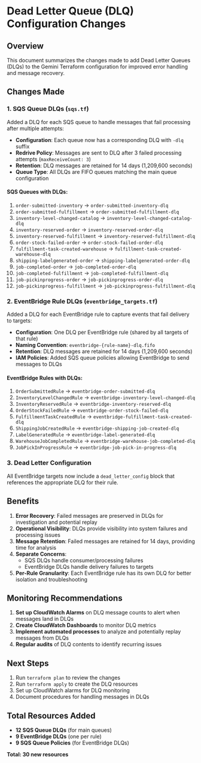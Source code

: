 # Dead Letter Queue (DLQ) Configuration Changes

## Overview
This document summarizes the changes made to add Dead Letter Queues (DLQs) to the Gemini Terraform configuration for improved error handling and message recovery.

## Changes Made

### 1. SQS Queue DLQs (`sqs.tf`)
Added a DLQ for each SQS queue to handle messages that fail processing after multiple attempts:

- **Configuration**: Each queue now has a corresponding DLQ with `-dlq` suffix
- **Redrive Policy**: Messages are sent to DLQ after 3 failed processing attempts (`maxReceiveCount: 3`)
- **Retention**: DLQ messages are retained for 14 days (1,209,600 seconds)
- **Queue Type**: All DLQs are FIFO queues matching the main queue configuration

#### SQS Queues with DLQs:
1. `order-submitted-inventory` → `order-submitted-inventory-dlq`
2. `order-submitted-fulfillment` → `order-submitted-fulfillment-dlq`
3. `inventory-level-changed-catalog` → `inventory-level-changed-catalog-dlq`
4. `inventory-reserved-order` → `inventory-reserved-order-dlq`
5. `inventory-reserved-fulfillment` → `inventory-reserved-fulfillment-dlq`
6. `order-stock-failed-order` → `order-stock-failed-order-dlq`
7. `fulfillment-task-created-warehouse` → `fulfillment-task-created-warehouse-dlq`
8. `shipping-labelgenerated-order` → `shipping-labelgenerated-order-dlq`
9. `job-completed-order` → `job-completed-order-dlq`
10. `job-completed-fulfillment` → `job-completed-fulfillment-dlq`
11. `job-pickinprogress-order` → `job-pickinprogress-order-dlq`
12. `job-pickinprogress-fulfillment` → `job-pickinprogress-fulfillment-dlq`

### 2. EventBridge Rule DLQs (`eventbridge_targets.tf`)
Added a DLQ for each EventBridge rule to capture events that fail delivery to targets:

- **Configuration**: One DLQ per EventBridge rule (shared by all targets of that rule)
- **Naming Convention**: `eventbridge-{rule-name}-dlq.fifo`
- **Retention**: DLQ messages are retained for 14 days (1,209,600 seconds)
- **IAM Policies**: Added SQS queue policies allowing EventBridge to send messages to DLQs

#### EventBridge Rules with DLQs:
1. `OrderSubmittedRule` → `eventbridge-order-submitted-dlq`
2. `InventoryLevelChangedRule` → `eventbridge-inventory-level-changed-dlq`
3. `InventoryReservedRule` → `eventbridge-inventory-reserved-dlq`
4. `OrderStockFailedRule` → `eventbridge-order-stock-failed-dlq`
5. `FulfillmentTaskCreatedRule` → `eventbridge-fulfillment-task-created-dlq`
6. `ShippingJobCreatedRule` → `eventbridge-shipping-job-created-dlq`
7. `LabelGeneratedRule` → `eventbridge-label-generated-dlq`
8. `WarehouseJobCompletedRule` → `eventbridge-warehouse-job-completed-dlq`
9. `JobPickInProgressRule` → `eventbridge-job-pick-in-progress-dlq`

### 3. Dead Letter Configuration
All EventBridge targets now include a `dead_letter_config` block that references the appropriate DLQ for their rule.

## Benefits

1. **Error Recovery**: Failed messages are preserved in DLQs for investigation and potential replay
2. **Operational Visibility**: DLQs provide visibility into system failures and processing issues
3. **Message Retention**: Failed messages are retained for 14 days, providing time for analysis
4. **Separate Concerns**: 
   - SQS DLQs handle consumer/processing failures
   - EventBridge DLQs handle delivery failures to targets
5. **Per-Rule Granularity**: Each EventBridge rule has its own DLQ for better isolation and troubleshooting

## Monitoring Recommendations

1. **Set up CloudWatch Alarms** on DLQ message counts to alert when messages land in DLQs
2. **Create CloudWatch Dashboards** to monitor DLQ metrics
3. **Implement automated processes** to analyze and potentially replay messages from DLQs
4. **Regular audits** of DLQ contents to identify recurring issues

## Next Steps

1. Run `terraform plan` to review the changes
2. Run `terraform apply` to create the DLQ resources
3. Set up CloudWatch alarms for DLQ monitoring
4. Document procedures for handling messages in DLQs

## Total Resources Added

- **12 SQS Queue DLQs** (for main queues)
- **9 EventBridge DLQs** (one per rule)
- **9 SQS Queue Policies** (for EventBridge DLQs)

**Total: 30 new resources**
